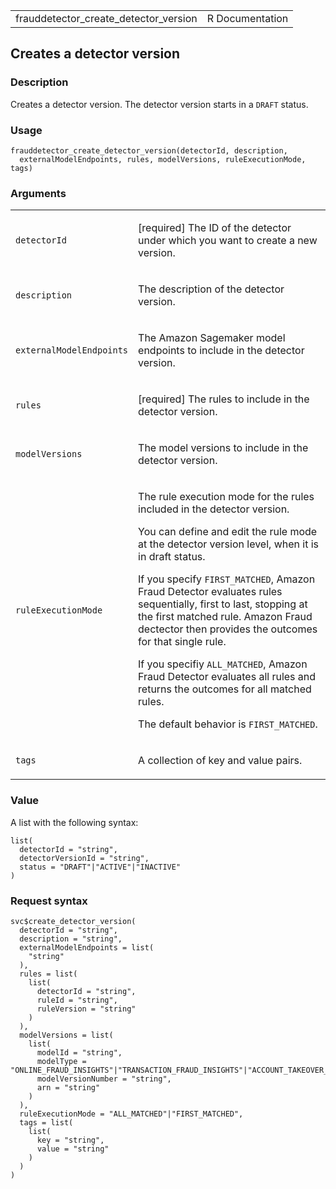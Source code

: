 <table style="width: 100%;">
<tbody>
<tr class="odd">
<td>frauddetector_create_detector_version</td>
<td style="text-align: right;">R Documentation</td>
</tr>
</tbody>
</table>

## Creates a detector version

### Description

Creates a detector version. The detector version starts in a `DRAFT`
status.

### Usage

    frauddetector_create_detector_version(detectorId, description,
      externalModelEndpoints, rules, modelVersions, ruleExecutionMode, tags)

### Arguments

<table>
<colgroup>
<col style="width: 35%" />
<col style="width: 65%" />
</colgroup>
<tbody>
<tr class="odd">
<td><code
id="frauddetector_create_detector_version_:_detectorId">detectorId</code></td>
<td><p>[required] The ID of the detector under which you want to create
a new version.</p></td>
</tr>
<tr class="even">
<td><code
id="frauddetector_create_detector_version_:_description">description</code></td>
<td><p>The description of the detector version.</p></td>
</tr>
<tr class="odd">
<td><code
id="frauddetector_create_detector_version_:_externalModelEndpoints">externalModelEndpoints</code></td>
<td><p>The Amazon Sagemaker model endpoints to include in the detector
version.</p></td>
</tr>
<tr class="even">
<td><code
id="frauddetector_create_detector_version_:_rules">rules</code></td>
<td><p>[required] The rules to include in the detector version.</p></td>
</tr>
<tr class="odd">
<td><code
id="frauddetector_create_detector_version_:_modelVersions">modelVersions</code></td>
<td><p>The model versions to include in the detector version.</p></td>
</tr>
<tr class="even">
<td><code
id="frauddetector_create_detector_version_:_ruleExecutionMode">ruleExecutionMode</code></td>
<td><p>The rule execution mode for the rules included in the detector
version.</p>
<p>You can define and edit the rule mode at the detector version level,
when it is in draft status.</p>
<p>If you specify <code>FIRST_MATCHED</code>, Amazon Fraud Detector
evaluates rules sequentially, first to last, stopping at the first
matched rule. Amazon Fraud dectector then provides the outcomes for that
single rule.</p>
<p>If you specifiy <code>ALL_MATCHED</code>, Amazon Fraud Detector
evaluates all rules and returns the outcomes for all matched rules.</p>
<p>The default behavior is <code>FIRST_MATCHED</code>.</p></td>
</tr>
<tr class="odd">
<td><code
id="frauddetector_create_detector_version_:_tags">tags</code></td>
<td><p>A collection of key and value pairs.</p></td>
</tr>
</tbody>
</table>

### Value

A list with the following syntax:

    list(
      detectorId = "string",
      detectorVersionId = "string",
      status = "DRAFT"|"ACTIVE"|"INACTIVE"
    )

### Request syntax

    svc$create_detector_version(
      detectorId = "string",
      description = "string",
      externalModelEndpoints = list(
        "string"
      ),
      rules = list(
        list(
          detectorId = "string",
          ruleId = "string",
          ruleVersion = "string"
        )
      ),
      modelVersions = list(
        list(
          modelId = "string",
          modelType = "ONLINE_FRAUD_INSIGHTS"|"TRANSACTION_FRAUD_INSIGHTS"|"ACCOUNT_TAKEOVER_INSIGHTS",
          modelVersionNumber = "string",
          arn = "string"
        )
      ),
      ruleExecutionMode = "ALL_MATCHED"|"FIRST_MATCHED",
      tags = list(
        list(
          key = "string",
          value = "string"
        )
      )
    )
